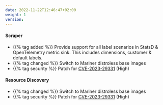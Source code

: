```yaml
---
date: 2022-11-22T12:46:47+02:00
weight: 1
version:
---
```


#### Scraper

- {{% tag added %}} Provide support for all label scenarios in StatsD & OpenTelemetry metric sink. This includes
dimensions, customer & default labels.
- {{% tag changed %}} Switch to Mariner distroless base images
- {{% tag security %}} Patch for [CVE-2023-29331](https://github.com/advisories/GHSA-555c-2p6r-68mm) (High)

#### Resource Discovery

- {{% tag changed %}} Switch to Mariner distroless base images
- {{% tag security %}} Patch for [CVE-2023-29331](https://github.com/advisories/GHSA-555c-2p6r-68mm) (High)
